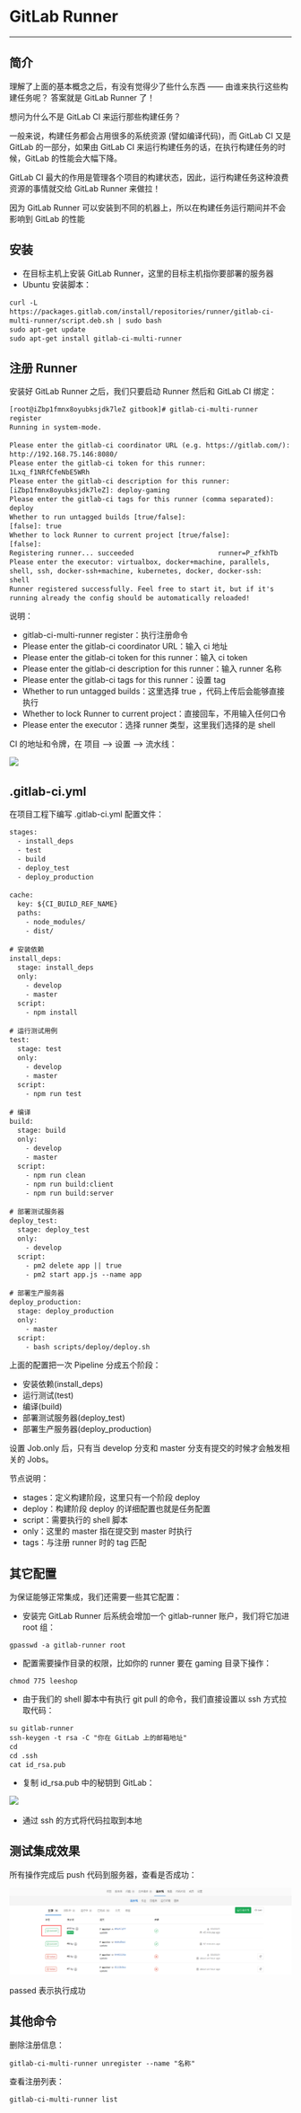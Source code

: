 # GitLab Runner

---

## 简介

理解了上面的基本概念之后，有没有觉得少了些什么东西 —— 由谁来执行这些构建任务呢？
答案就是 GitLab Runner 了！

想问为什么不是 GitLab CI 来运行那些构建任务？

一般来说，构建任务都会占用很多的系统资源 (譬如编译代码)，而 GitLab CI 又是 GitLab 的一部分，如果由 GitLab CI 来运行构建任务的话，在执行构建任务的时候，GitLab 的性能会大幅下降。

GitLab CI 最大的作用是管理各个项目的构建状态，因此，运行构建任务这种浪费资源的事情就交给 GitLab Runner 来做拉！

因为 GitLab Runner 可以安装到不同的机器上，所以在构建任务运行期间并不会影响到 GitLab 的性能

## 安装

* 在目标主机上安装 GitLab Runner，这里的目标主机指你要部署的服务器
* Ubuntu 安装脚本：

```
curl -L https://packages.gitlab.com/install/repositories/runner/gitlab-ci-multi-runner/script.deb.sh | sudo bash
sudo apt-get update
sudo apt-get install gitlab-ci-multi-runner
```

## 注册 Runner

安装好 GitLab Runner 之后，我们只要启动 Runner 然后和 GitLab CI 绑定：

```
[root@iZbp1fmnx8oyubksjdk7leZ gitbook]# gitlab-ci-multi-runner register
Running in system-mode.                            
                                                   
Please enter the gitlab-ci coordinator URL (e.g. https://gitlab.com/):
http://192.168.75.146:8080/
Please enter the gitlab-ci token for this runner:
1Lxq_f1NRfCfeNbE5WRh
Please enter the gitlab-ci description for this runner:
[iZbp1fmnx8oyubksjdk7leZ]: deploy-gaming
Please enter the gitlab-ci tags for this runner (comma separated):
deploy
Whether to run untagged builds [true/false]:
[false]: true
Whether to lock Runner to current project [true/false]:
[false]: 
Registering runner... succeeded                     runner=P_zfkhTb
Please enter the executor: virtualbox, docker+machine, parallels, shell, ssh, docker-ssh+machine, kubernetes, docker, docker-ssh:
shell
Runner registered successfully. Feel free to start it, but if it's running already the config should be automatically reloaded! 
```

说明：

* gitlab-ci-multi-runner register：执行注册命令
* Please enter the gitlab-ci coordinator URL：输入 ci 地址
* Please enter the gitlab-ci token for this runner：输入 ci token
* Please enter the gitlab-ci description for this runner：输入 runner 名称
* Please enter the gitlab-ci tags for this runner：设置 tag
* Whether to run untagged builds：这里选择 true ，代码上传后会能够直接执行
* Whether to lock Runner to current project：直接回车，不用输入任何口令
* Please enter the executor：选择 runner 类型，这里我们选择的是 shell

CI 的地址和令牌，在 项目 --> 设置 --> 流水线：

![](/assets/Lusifer1513120034.png)

## .gitlab-ci.yml

在项目工程下编写 .gitlab-ci.yml 配置文件：

```
stages:
  - install_deps
  - test
  - build
  - deploy_test
  - deploy_production

cache:
  key: ${CI_BUILD_REF_NAME}
  paths:
    - node_modules/
    - dist/

# 安装依赖
install_deps:
  stage: install_deps
  only:
    - develop
    - master
  script:
    - npm install

# 运行测试用例
test:
  stage: test
  only:
    - develop
    - master
  script:
    - npm run test

# 编译
build:
  stage: build
  only:
    - develop
    - master
  script:
    - npm run clean
    - npm run build:client
    - npm run build:server

# 部署测试服务器
deploy_test:
  stage: deploy_test
  only:
    - develop
  script:
    - pm2 delete app || true
    - pm2 start app.js --name app

# 部署生产服务器
deploy_production:
  stage: deploy_production
  only:
    - master
  script:
    - bash scripts/deploy/deploy.sh
```

上面的配置把一次 Pipeline 分成五个阶段：

* 安装依赖(install_deps)
* 运行测试(test)
* 编译(build)
* 部署测试服务器(deploy_test)
* 部署生产服务器(deploy_production)

设置 Job.only 后，只有当 develop 分支和 master 分支有提交的时候才会触发相关的 Jobs。

节点说明：

* stages：定义构建阶段，这里只有一个阶段 deploy
* deploy：构建阶段 deploy 的详细配置也就是任务配置
* script：需要执行的 shell 脚本
* only：这里的 master 指在提交到 master 时执行
* tags：与注册 runner 时的 tag 匹配

## 其它配置

为保证能够正常集成，我们还需要一些其它配置：

* 安装完 GitLab Runner 后系统会增加一个 gitlab-runner 账户，我们将它加进 root 组：

```
gpasswd -a gitlab-runner root
```

* 配置需要操作目录的权限，比如你的 runner 要在 gaming 目录下操作：

```
chmod 775 leeshop
```

* 由于我们的 shell 脚本中有执行 git pull 的命令，我们直接设置以 ssh 方式拉取代码：

```
su gitlab-runner
ssh-keygen -t rsa -C "你在 GitLab 上的邮箱地址"
cd 
cd .ssh
cat id_rsa.pub
```

* 复制 id_rsa.pub 中的秘钥到 GitLab：

![](/assets/clipboard.png)

* 通过 ssh 的方式将代码拉取到本地

## 测试集成效果

所有操作完成后 push 代码到服务器，查看是否成功：

![](/assets/clipboard1.png)

passed 表示执行成功

## 其他命令

删除注册信息：

```
gitlab-ci-multi-runner unregister --name "名称"
```

查看注册列表：

```
gitlab-ci-multi-runner list
```